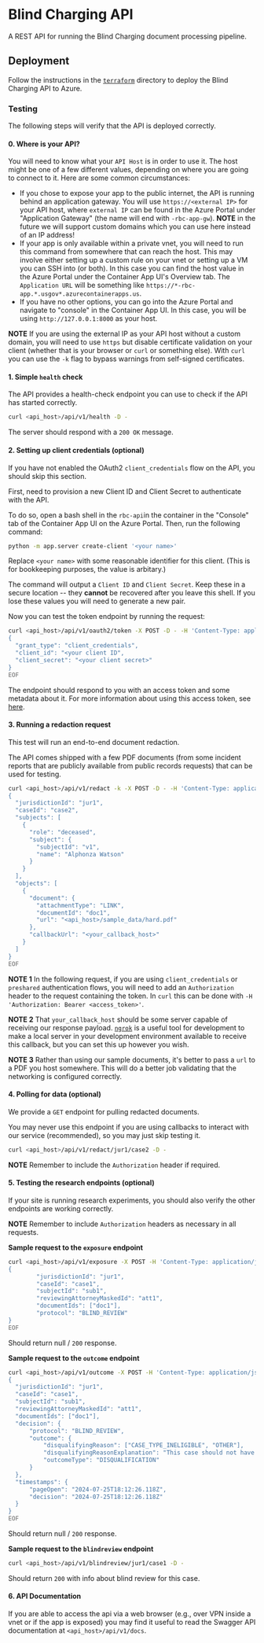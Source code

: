 Blind Charging API
===

A REST API for running the Blind Charging document processing pipeline.

## Deployment

Follow the instructions in the [`terraform`](./terraform/README.md) directory to deploy the Blind Charging API to Azure.

### Testing

The following steps will verify that the API is deployed correctly.

#### 0. Where is your API?

You will need to know what your `API Host` is in order to use it.
The host might be one of a few different values, depending on where you are going to connect to it.
Here are some common circumstances:
 - If you chose to expose your app to the public internet, the API is running behind an application gateway. You will use `https://<external IP>` for your API host, where `external IP` can be found in the Azure Portal under "Application Gateway" (the name will end with `-rbc-app-gw`). **NOTE** in the future we will support custom domains which you can use here instead of an IP address!
 - If your app is only available within a private vnet, you will need to run this command from somewhere that can reach the host. This may involve either setting up a custom rule on your vnet or setting up a VM you can SSH into (or both). In this case you can find the host value in the Azure Portal under the Container App UI's Overview tab. The `Application URL` will be something like `https://*-rbc-app.*.usgov*.azurecontainerapps.us`.
 - If you have no other options, you can go into the Azure Portal and navigate to "console" in the Container App UI. In this case, you will be using  `http://127.0.0.1:8000` as your host.


**NOTE** If you are using the external IP as your API host without a custom domain, you will need to use `https` but disable certificate validation on your client (whether that is your browser or `curl` or something else). With `curl` you can use the `-k` flag to bypass warnings from self-signed certificates.


#### 1. Simple `health` check

The API provides a health-check endpoint you can use to check if the API has started correctly.

```zsh
curl <api_host>/api/v1/health -D -
```

The server should respond with a `200 OK` message.


#### 2. Setting up client credentials (optional)

If you have not enabled the OAuth2 `client_credentials` flow on the API, you should skip this section.

First, need to provision a new Client ID and Client Secret to authenticate with the API.

To do so, open a bash shell in the `rbc-api`in the container in the "Console" tab of the Container App UI on the Azure Portal.
Then, run the following command:

```bash
python -m app.server create-client '<your name>'
```

Replace `<your name>` with some reasonable identifier for this client.
(This is for bookkeeping purposes, the value is arbitary.)

The command will output a `Client ID` and `Client Secret`.
Keep these in a secure location -- they **cannot** be recovered after you leave this shell.
If you lose these values you will need to generate a new pair.

Now you can test the token endpoint by running the request:

```zsh
curl <api_host>/api/v1/oauth2/token -X POST -D - -H 'Content-Type: application/json' --data-binary @- << EOF
{
  "grant_type": "client_credentials",
  "client_id": "<your client ID",
  "client_secret": "<your client secret>"
}
EOF
```

The endpoint should respond to you with an access token and some metadata about it.
For more information about using this access token, see [here](https://auth0.com/docs/get-started/authentication-and-authorization-flow/client-credentials-flow/call-your-api-using-the-client-credentials-flow#response).


#### 3. Running a redaction request

This test will run an end-to-end document redaction.

The API comes shipped with a few PDF documents (from some incident reports that are publicly available from public records requests) that can be used for testing.

```zsh
curl <api_host>/api/v1/redact -k -X POST -D - -H 'Content-Type: application/json' --data-binary @- << EOF
{
  "jurisdictionId": "jur1",
  "caseId": "case2",
  "subjects": [
    {
      "role": "deceased",
      "subject": {
        "subjectId": "v1",
        "name": "Alphonza Watson"
      }
    }
  ],
  "objects": [
    {
      "document": {
        "attachmentType": "LINK",
        "documentId": "doc1",
        "url": "<api_host>/sample_data/hard.pdf"
      },
      "callbackUrl": "<your_callback_host>"
    }
  ]
}
EOF
```

**NOTE 1** In the following request, if you are using `client_credentials` or `preshared` authentication flows,
you will need to add an `Authorization` header to the request containing the token.
In `curl` this can be done with `-H 'Authorization: Bearer <access_token>'`.

**NOTE 2** That `your_callback_host` should be some server capable of receiving our response payload.
[`ngrok`](https://ngrok.com/) is a useful tool for development to make a local server in your development environment available to receive this callback,
but you can set this up however you wish.

**NOTE 3** Rather than using our sample documents,
it's better to pass a `url` to a PDF you host somewhere.
This will do a better job validating that the networking is configured correctly.


#### 4. Polling for data (optional)

We provide a `GET` endpoint for pulling redacted documents.

You may never use this endpoint if you are using callbacks to interact with our service (recommended),
so you may just skip testing it.

```zsh
curl <api_host>/api/v1/redact/jur1/case2 -D -
```

**NOTE** Remember to include the `Authorization` header if required.


#### 5. Testing the research endpoints (optional)

If your site is running research experiments,
you should also verify the other endpoints are working correctly.

**NOTE** Remember to include `Authorization` headers as necessary in all requests.

**Sample request to the `exposure` endpoint**

```zsh
curl <api_host>/api/v1/exposure -X POST -H 'Content-Type: application/json' -D - --data @- << EOF
{
        "jurisdictionId": "jur1",
        "caseId": "case1",
        "subjectId": "sub1",
        "reviewingAttorneyMaskedId": "att1",
        "documentIds": ["doc1"],
        "protocol": "BLIND_REVIEW"
}
EOF
```

Should return null / `200` response.

**Sample request to the `outcome` endpoint**

```zsh
curl <api_host>/api/v1/outcome -X POST -H 'Content-Type: application/json' -D - --data @- << EOF
{
  "jurisdictionId": "jur1",
  "caseId": "case1",
  "subjectId": "sub1",
  "reviewingAttorneyMaskedId": "att1",
  "documentIds": ["doc1"],
  "decision": {
      "protocol": "BLIND_REVIEW",
      "outcome": {
          "disqualifyingReason": ["CASE_TYPE_INELIGIBLE", "OTHER"],
          "disqualifyingReasonExplanation": "This case should not have been selected for blind review.",
          "outcomeType": "DISQUALIFICATION"
      }
  },
  "timestamps": {
      "pageOpen": "2024-07-25T18:12:26.118Z",
      "decision": "2024-07-25T18:12:26.118Z"
  }
}
EOF
```

Should return null / `200` response.

**Sample request to the `blindreview` endpoint**

```zsh
curl <api_host>/api/v1/blindreview/jur1/case1 -D -
```

Should return `200` with info about blind review for this case.

#### 6. API Documentation

If you are able to access the api via a web browser (e.g., over VPN inside a vnet or if the app is exposed) you may find it useful to read the Swagger API documentation at `<api_host>/api/v1/docs`.

